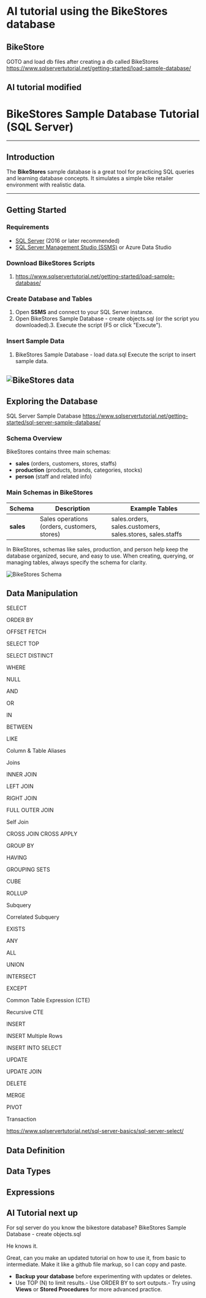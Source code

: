 # AI tutorial using the BikeStores database

## BikeStore

GOTO and load db files after creating a db called BikeStores https://www.sqlservertutorial.net/getting-started/load-sample-database/

## AI tutorial modified

# BikeStores Sample Database Tutorial (SQL Server)

---

## Introduction

The **BikeStores** sample database is a great tool for practicing SQL queries and learning database concepts. It simulates a simple bike retailer environment with realistic data.

---

## Getting Started

### Requirements

- [SQL Server](https://www.microsoft.com/en-us/sql-server/sql-server-downloads) (2016 or later recommended)
- [SQL Server Management Studio (SSMS)](https://aka.ms/ssms) or Azure Data Studio

### Download BikeStores Scripts

1. https://www.sqlservertutorial.net/getting-started/load-sample-database/


### Create Database and Tables

1. Open **SSMS** and connect to your SQL Server instance.
2. Open BikeStores Sample Database - create objects.sql (or the script you downloaded).3. Execute the script (F5 or click "Execute").

### Insert Sample Data

1.  BikeStores Sample Database - load data.sql Execute the script to insert sample data.

![BikeStores data](https://github.com/spawnmarvel/t-sql/blob/master/course2_ai/images/bikestore_data.jpg)
---

## Exploring the Database

SQL Server Sample Database https://www.sqlservertutorial.net/getting-started/sql-server-sample-database/

### Schema Overview

BikeStores contains three main schemas:
- **sales** (orders, customers, stores, staffs)
- **production** (products, brands, categories, stocks)
- **person** (staff and related info)

### Main Schemas in BikeStores

| Schema      | Description                                       | Example Tables            |
|-------------|---------------------------------------------------|---------------------------|
| **sales**   | Sales operations (orders, customers, stores)      | sales.orders, sales.customers, sales.stores, sales.staffs || **production** | Product and inventory details                  | production.products, production.categories, production.brands, production.stocks || **person**  | Staff personal information                        | person.staffs           |

In BikeStores, schemas like sales, production, and person help keep the database organized, secure, and easy to use. When creating, querying, or managing tables, always specify the schema for clarity.


![BikeStores Schema](https://github.com/spawnmarvel/t-sql/blob/master/course2_ai/images/bikestore_schema.jpg)





## Data Manipulation

SELECT

ORDER BY

OFFSET FETCH

SELECT TOP

SELECT DISTINCT

WHERE

NULL

AND

OR

IN

BETWEEN

LIKE

Column & Table Aliases

Joins

INNER JOIN

LEFT JOIN

RIGHT JOIN

FULL OUTER JOIN

Self Join

CROSS JOIN
CROSS APPLY

GROUP BY

HAVING

GROUPING SETS

CUBE

ROLLUP

Subquery

Correlated Subquery

EXISTS

ANY

ALL

UNION

INTERSECT

EXCEPT

Common Table Expression (CTE)

Recursive CTE

INSERT

INSERT Multiple Rows

INSERT INTO SELECT

UPDATE

UPDATE JOIN

DELETE

MERGE

PIVOT

Transaction

https://www.sqlservertutorial.net/sql-server-basics/sql-server-select/

## Data Definition

## Data Types

## Expressions


## AI Tutorial next up

For sql server do you know the bikestore database? BikeStores Sample Database - create objects.sql 

He knows it.

Great, can you make an updated tutorial on how to use it, from basic to intermediate. Make it like a github file markup, so I can copy and paste.

- **Backup your database** before experimenting with updates or deletes.
- Use TOP (N) to limit results.- Use ORDER BY to sort outputs.- Try using **Views** or **Stored Procedures** for more advanced practice.

